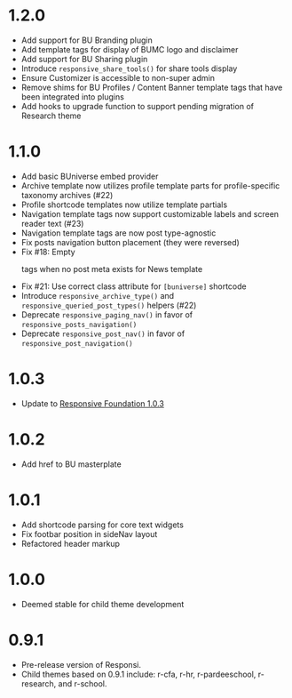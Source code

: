 # 1.2.0

* Add support for BU Branding plugin
* Add template tags for display of BUMC logo and disclaimer
* Add support for BU Sharing plugin
* Introduce `responsive_share_tools()` for share tools display
* Ensure Customizer is accessible to non-super admin
* Remove shims for BU Profiles / Content Banner template tags that have been integrated into plugins
* Add hooks to upgrade function to support pending migration of Research theme

# 1.1.0

* Add basic BUniverse embed provider
* Archive template now utilizes profile template parts for profile-specific taxonomy archives (#22)
* Profile shortcode templates now utilize template partials
* Navigation template tags now support customizable labels and screen reader text (#23)
* Navigation template tags are now post type-agnostic
* Fix posts navigation button placement (they were reversed)
* Fix #18: Empty <p> tags when no post meta exists for News template
* Fix #21: Use correct class attribute for `[buniverse]` shortcode
* Introduce `responsive_archive_type()` and `responsive_queried_post_types()` helpers (#22)
* Deprecate `responsive_paging_nav()` in favor of `responsive_posts_navigation()`
* Deprecate `responsive_post_nav()` in favor of `responsive_post_navigation()`

 # 1.0.3

* Update to [Responsive Foundation 1.0.3](https://github.com/bu-ist/responsive-foundation/releases/tag/1.0.3)

# 1.0.2

* Add href to BU masterplate

# 1.0.1

* Add shortcode parsing for core text widgets
* Fix footbar position in sideNav layout
* Refactored header markup

# 1.0.0

* Deemed stable for child theme development

# 0.9.1

* Pre-release version of Responsi.
* Child themes based on 0.9.1 include: r-cfa, r-hr, r-pardeeschool, r-research, and r-school.
